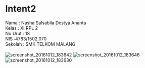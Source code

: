 # Intent2

Nama : Nasha Salsabila Destya Ananta
<br>
Kelas : XI RPL 2 
<br>
No Urut : 18 
<br>
NIS :4783/1502.070
<br>
Sekolah : SMK TELKOM MALANG
<br><br>
![screenshot_20161012_183642](https://cloud.githubusercontent.com/assets/22131446/19308741/06b15526-9036-11e6-9c8e-e4243bebb0d7.png)
![screenshot_20161012_183646](https://cloud.githubusercontent.com/assets/22131446/19308740/06b000a4-9036-11e6-90c6-493d8b5b0fbb.png)
![screenshot_20161012_183630](https://cloud.githubusercontent.com/assets/22131446/19308742/06b6f0d0-9036-11e6-8f2a-8426405470f4.png)
